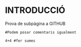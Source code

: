 # INTRODUCCIÓ 

Prova de subpàgina a GITHUB

```{r}
#Podem posar comentaris igualment 

4+4 #fer sumes 
```

